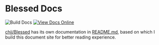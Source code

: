 # Blessed Docs

![Build Docs](https://github.com/lightyears1998/blessed-docs/workflows/Build%20Docs/badge.svg) [![View Docs Online](https://img.shields.io/badge/Online%20Docs-https%3A%2F%2Flightyears1998.github.io%2Fblessed--docs%2F-important)](https://lightyears1998.github.io/blessed-docs/)

[chjj/Blessed](https://github.com/chjj/blessed) has its own documentation in [README.md](https://github.com/chjj/blessed/blob/10edaa088bf239b8dbfac363cb757ac6941c9a90/README.md),
based on which I build this document site for better reading experience.

